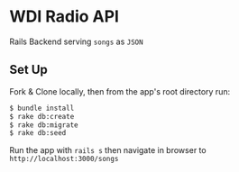 # WDI Radio API

Rails Backend serving `songs` as `JSON`

## Set Up

Fork & Clone locally, then from the app's root directory run:

```bash
$ bundle install
$ rake db:create
$ rake db:migrate
$ rake db:seed
```

Run the app with `rails s` then navigate in browser to `http://localhost:3000/songs`
